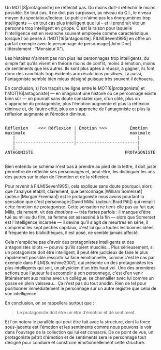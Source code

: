 <!-- Page: L'Émotion -->

Un MOT[8|protagoniste] ne réfléchit pas. Du moins doit-il réfléchir le moins possible. En tout cas, il ne doit pas surpasser, au niveau du Q.I., le niveau moyen du spectateur/lecteur. Le public n'aime pas les énergumènes trop intelligents — en tout cas plus intelligent que lui – et il prendrait vite un personne trop intelligent en grippe. C'est la raison pour laquelle l'intelligence est en revanche souvent employée comme caractéristique lorsque l'on pense à l'MOT[16|antagoniste]. FILM[Seven1995] en offre un parfait exemple avec le personnage de personnage:|John Doe| (littéralement : “Monsieur X”).

Les histoires n'aiment pas non plus les personnages trop intelligents, du simple fait qu'ils vivent en théorie moins de conflit, moins d'émotion, moins de sentiments que les autres. Ils sont plus aptes à réussir, à gagner, ils font donc des candidats trop évidents aux résolutions positives. Là aussi, l'antagoniste semble bien mieux désigné puisque très souvent il échouera.

En conclusion, si l'on traçait une ligne entre le MOT[8|protagoniste] et l'MOT[16|antagoniste] — en imaginant une histoire où ce personnage existe bien sûr — on pourrait sans doute constater que, d'un côté, plus on s'approche du protagoniste, plus l'émotion augmente et plus la réflexion diminue et, de l'autre côté, plus on s'approche de l'antagoniste et plus la réflexion augmente et l'émotion diminue.

<pre>

Réflexion    <<< Réflexion | Émotion >>>         Émotion
maximale                   |                     maximale
   |                       |                        |
   |-----------------------|------------------------|
   |                                                |
ANTAGONISTE                                    PROTAGONISTE

</pre>

Bien entendu ce schéma n'est pas à prendre au pied de la lettre, il doit juste permettre de réfléchir ses personnages et, peut-être, les distinguer les uns des autres sur le plan de l'émotion et de la réflexion.

Pour revenir à FILM[Seven1995], cela explique sans doute pourquoi, alors que l'analyse établit, clairement, que personnage:|William Somerset| (acteur:|Morgan Freeman|) est le protagoniste nous avons pourtant la sensation que c'est personnage:|David Mills| (acteur:|Brad Pitt|) qui remplit cette fonction de protagoniste. Cette sensation ne tient-elle pas au fait que Mills, clairement, vit des *émotions* — très fortes parfois : il manque d'être tué au milieu du film, sa femme est assassiné à la fin — alors que Somerset est l'intelligence incarnée — il devine qu'il s'agit de meurtres en série, il comprend les sept péchés capitaux, c'est lui qui a toutes les bonnes idées, il fréquente les bibliothèques, il est posé, ne semble jamais affecté.

Cela n'empêche pas d'avoir des protagonistes intelligents et des antagonistes idiots — pourvu qu'ils soient musclés… Plus sérieusement, si un protagoniste doit être intelligent, il peut être judicieux de faire le plus rapidement possible ressortir sa face émotionnelle, comme c'est le cas par exemple dans FILM[Sunshine2007], qui présente un des protagonistes les plus intelligents qui soit, un physicien d'un très haut vol. Une des premières actions que l'auteur fait accomplir à son personnage, c'est d'en venir littéralement aux mains avec un collègue, se chamailler avec lui comme un gosse en plein vaisseau… Ça n'est pas du tout anodin. Rien de tel pour positionner immédiatement le personnage sur un autre registre que celui de son intelligence.

En conclusion, on se rappellera surtout que :

> Le protagoniste doit être un être d'émotion et de sentiment.

Et l'on notera le parallèle qui peut être fait avec la structure, dont la force sous-jacente est l'émotion et les sentiments comme nous pouvons le voir dans l'ouvrage de la collection qui lui est consacré. De ce point de vue, un protagoniste pétrit d'émotion et de sentiments sera le personnage tout désigné pour conduire et construire émotionnellement cette structure.
